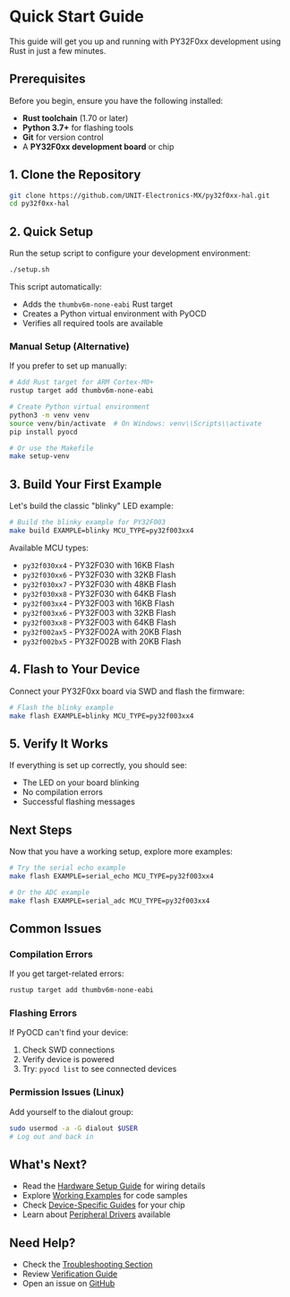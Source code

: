 # Quick Start Guide

This guide will get you up and running with PY32F0xx development using Rust in just a few minutes.

## Prerequisites

Before you begin, ensure you have the following installed:

- **Rust toolchain** (1.70 or later)
- **Python 3.7+** for flashing tools
- **Git** for version control
- A **PY32F0xx development board** or chip

## 1. Clone the Repository

```bash
git clone https://github.com/UNIT-Electronics-MX/py32f0xx-hal.git
cd py32f0xx-hal
```

## 2. Quick Setup

Run the setup script to configure your development environment:

```bash
./setup.sh
```

This script automatically:
- Adds the `thumbv6m-none-eabi` Rust target
- Creates a Python virtual environment with PyOCD
- Verifies all required tools are available

### Manual Setup (Alternative)

If you prefer to set up manually:

```bash
# Add Rust target for ARM Cortex-M0+
rustup target add thumbv6m-none-eabi

# Create Python virtual environment
python3 -m venv venv
source venv/bin/activate  # On Windows: venv\\Scripts\\activate
pip install pyocd

# Or use the Makefile
make setup-venv
```

## 3. Build Your First Example

Let's build the classic "blinky" LED example:

```bash
# Build the blinky example for PY32F003
make build EXAMPLE=blinky MCU_TYPE=py32f003xx4
```

Available MCU types:
- `py32f030xx4` - PY32F030 with 16KB Flash
- `py32f030xx6` - PY32F030 with 32KB Flash
- `py32f030xx7` - PY32F030 with 48KB Flash  
- `py32f030xx8` - PY32F030 with 64KB Flash
- `py32f003xx4` - PY32F003 with 16KB Flash
- `py32f003xx6` - PY32F003 with 32KB Flash
- `py32f003xx8` - PY32F003 with 64KB Flash
- `py32f002ax5` - PY32F002A with 20KB Flash
- `py32f002bx5` - PY32F002B with 20KB Flash

## 4. Flash to Your Device

Connect your PY32F0xx board via SWD and flash the firmware:

```bash
# Flash the blinky example
make flash EXAMPLE=blinky MCU_TYPE=py32f003xx4
```

## 5. Verify It Works

If everything is set up correctly, you should see:
- The LED on your board blinking
- No compilation errors
- Successful flashing messages

## Next Steps

Now that you have a working setup, explore more examples:

```bash
# Try the serial echo example
make flash EXAMPLE=serial_echo MCU_TYPE=py32f003xx4

# Or the ADC example  
make flash EXAMPLE=serial_adc MCU_TYPE=py32f003xx4
```

## Common Issues

### Compilation Errors
If you get target-related errors:
```bash
rustup target add thumbv6m-none-eabi
```

### Flashing Errors
If PyOCD can't find your device:
1. Check SWD connections
2. Verify device is powered
3. Try: `pyocd list` to see connected devices

### Permission Issues (Linux)
Add yourself to the dialout group:
```bash
sudo usermod -a -G dialout $USER
# Log out and back in
```

## What's Next?

- Read the [Hardware Setup Guide](./hardware-setup.md) for wiring details
- Explore [Working Examples](../examples/blinky.md) for code samples
- Check [Device-Specific Guides](../devices/py32f003-guide.md) for your chip
- Learn about [Peripheral Drivers](../peripherals/gpio.md) available

## Need Help?

- Check the [Troubleshooting Section](../troubleshooting/build.md)
- Review [Verification Guide](../troubleshooting/verification.md) 
- Open an issue on [GitHub](https://github.com/UNIT-Electronics-MX/py32f0xx-hal/issues)
